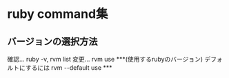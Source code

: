 # ruby command集

## バージョンの選択方法
確認... ruby -v, rvm list
変更... rvm use ***(使用するrubyのバージョン)
デフォルトにするには rvm --default use ***
